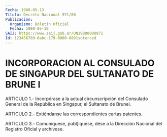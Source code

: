```yaml
---
Fecha: 1980-05-13
Título: Decreto Nacional 971/80
Publicación:
  Organismo: Boletín Oficial
  Fecha: 1980-05-19
SAIJ: https://www.saij.gob.ar/DN19800000971
Id: 123456789-0abc-179-0000-0891soterced
---
```

# INCORPORACION AL CONSULADO DE SINGAPUR DEL SULTANATO DE BRUNE I

<a id="1"></a>
ARTICULO  1.-  Incorpórase  a  la  actual  circunscripción del Consulado  General  de  la República en Singapur, el  Sultanato  de Brunei.

<a id="2"></a>
ARTICULO 2.- Extiéndanse las correspondientes cartas patentes.

<a id="3"></a>
ARTICULO  3.-  Comuníquese,  publ]iquese,  dése a la Dirección Nacional del Registro Oficial y archívese.